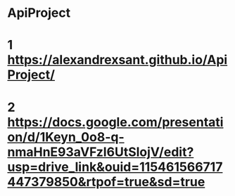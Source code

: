 # ApiProject

# 1 https://alexandrexsant.github.io/ApiProject/

# 2 https://docs.google.com/presentation/d/1Keyn_0o8-q-nmaHnE93aVFzl6UtSlojV/edit?usp=drive_link&ouid=115461566717447379850&rtpof=true&sd=true
